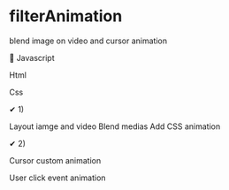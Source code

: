 # filterAnimation
blend image on video and cursor animation



🧱
Javascript

Html

Css



✔ 1)

Layout iamge and video
Blend medias
Add CSS animation


✔ 2)


Cursor custom animation 


User click event animation
